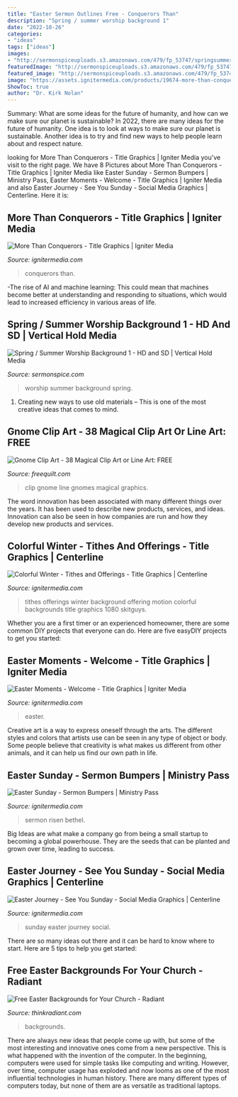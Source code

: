 ```yaml
---
title: "Easter Sermon Outlines Free - Conquerors Than"
description: "Spring / summer worship background 1"
date: "2022-10-26"
categories:
- "ideas"
tags: ["ideas"]
images:
- "http://sermonspiceuploads.s3.amazonaws.com/479/fp_53747/springsummermotion1hd_full.jpg"
featuredImage: "http://sermonspiceuploads.s3.amazonaws.com/479/fp_53747/springsummermotion1hd_full.jpg"
featured_image: "http://sermonspiceuploads.s3.amazonaws.com/479/fp_53747/springsummermotion1hd_full.jpg"
image: "https://assets.ignitermedia.com/products/19674-more-than-conquerors/preview/image"
ShowToc: true
author: "Dr. Kirk Nolan"
---
```



Summary: What are some ideas for the future of humanity, and how can we make sure our planet is sustainable?
In 2022, there are many ideas for the future of humanity. One idea is to look at ways to make sure our planet is sustainable. Another idea is to try and find new ways to help people learn about and respect nature.

	

		
looking for More Than Conquerors - Title Graphics | Igniter Media you've visit to the right page. We have 8 Pictures about More Than Conquerors - Title Graphics | Igniter Media like Easter Sunday - Sermon Bumpers | Ministry Pass, Easter Moments - Welcome - Title Graphics | Igniter Media and also Easter Journey - See You Sunday - Social Media Graphics | Centerline. Here it is:
		
    
## More Than Conquerors - Title Graphics | Igniter Media

<img loading=lazy src="https://assets.ignitermedia.com/products/19674-more-than-conquerors/preview/image" onerror="this.onerror=null;this.src='https://tse4.mm.bing.net/th?id=OIP.AQvsC_5WdrI4iwGOX0g9kgHaEK&amp;pid=15.1';" alt="More Than Conquerors - Title Graphics | Igniter Media">

_Source: ignitermedia.com_

>conquerors than. 

	

-The rise of AI and machine learning: This could mean that machines become better at understanding and responding to situations, which would lead to increased efficiency in various areas of life.

    
## Spring / Summer Worship Background 1 - HD And SD | Vertical Hold Media

<img loading=lazy src="http://sermonspiceuploads.s3.amazonaws.com/479/fp_53747/springsummermotion1hd_full.jpg" onerror="this.onerror=null;this.src='https://tse1.mm.bing.net/th?id=OIP.-EwHR8TLDUQpbpj5zWcv_AHaEL&amp;pid=15.1';" alt="Spring / Summer Worship Background 1 - HD and SD | Vertical Hold Media">

_Source: sermonspice.com_

>worship summer background spring. 

	

1. Creating new ways to use old materials – This is one of the most creative ideas that comes to mind.

    
## Gnome Clip Art - 38 Magical Clip Art Or Line Art: FREE

<img loading=lazy src="https://www.freequilt.com/images/gnome-clip-art/1000/gnomes-12.png" onerror="this.onerror=null;this.src='https://tse1.mm.bing.net/th?id=OIP.AEKdU8I_5mPrBJzpHo0ieQHaOG&amp;pid=15.1';" alt="Gnome Clip Art - 38 Magical Clip Art or Line Art: FREE">

_Source: freequilt.com_

>clip gnome line gnomes magical graphics. 

	

The word innovation has been associated with many different things over the years. It has been used to describe new products, services, and ideas. Innovation can also be seen in how companies are run and how they develop new products and services.

    
## Colorful Winter - Tithes And Offerings - Title Graphics | Centerline

<img loading=lazy src="https://assets.ignitermedia.com/products/28650-colorful-winter-tithes-and-offerings/preview/image" onerror="this.onerror=null;this.src='https://tse3.mm.bing.net/th?id=OIP.4-z_pxV6cUpCWKAcBrpADQHaEK&amp;pid=15.1';" alt="Colorful Winter - Tithes and Offerings - Title Graphics | Centerline">

_Source: ignitermedia.com_

>tithes offerings winter background offering motion colorful backgrounds title graphics 1080 skitguys. 

	

Whether you are a first timer or an experienced homeowner, there are some common DIY projects that everyone can do. Here are five easyDIY projects to get you started:

    
## Easter Moments - Welcome - Title Graphics | Igniter Media

<img loading=lazy src="https://assets.ignitermedia.com/products/46180-easter-moments-welcome/preview/image" onerror="this.onerror=null;this.src='https://tse2.mm.bing.net/th?id=OIP.2mq0mZ8NLn4iRL6d1-FWiQHaEK&amp;pid=15.1';" alt="Easter Moments - Welcome - Title Graphics | Igniter Media">

_Source: ignitermedia.com_

>easter. 

	

Creative art is a way to express oneself through the arts. The different styles and colors that artists use can be seen in any type of object or body. Some people believe that creativity is what makes us different from other animals, and it can help us find our own path in life.

    
## Easter Sunday - Sermon Bumpers | Ministry Pass

<img loading=lazy src="https://assets.ignitermedia.com/products/55290-easter-sunday/preview/image" onerror="this.onerror=null;this.src='https://tse4.mm.bing.net/th?id=OIP.rxo2Yl1O5hdTVS8QHIDf9gHaEK&amp;pid=15.1';" alt="Easter Sunday - Sermon Bumpers | Ministry Pass">

_Source: ignitermedia.com_

>sermon risen bethel. 

	

Big Ideas are what make a company go from being a small startup to becoming a global powerhouse. They are the seeds that can be planted and grown over time, leading to success.

    
## Easter Journey - See You Sunday - Social Media Graphics | Centerline

<img loading=lazy src="https://assets.ignitermedia.com/products/55996-easter-journey-see-you-sunday/preview/image" onerror="this.onerror=null;this.src='https://tse1.mm.bing.net/th?id=OIP.rNEyoeFSY6Kb1rAEkvf5awAAAA&amp;pid=15.1';" alt="Easter Journey - See You Sunday - Social Media Graphics | Centerline">

_Source: ignitermedia.com_

>sunday easter journey social. 

	

There are so many ideas out there and it can be hard to know where to start. Here are 5 tips to help you get started: 

    
## Free Easter Backgrounds For Your Church - Radiant

<img loading=lazy src="http://www.thinkradiant.com/files/aurora01/blog/Easter2015_x087_preview.jpg" onerror="this.onerror=null;this.src='https://tse1.mm.bing.net/th?id=OIP._jiGoE_fKntWtX2my1i5dgHaEK&amp;pid=15.1';" alt="Free Easter Backgrounds for Your Church - Radiant">

_Source: thinkradiant.com_

>backgrounds. 

	

There are always new ideas that people come up with, but some of the most interesting and innovative ones come from a new perspective. This is what happened with the invention of the computer. In the beginning, computers were used for simple tasks like computing and writing. However, over time, computer usage has exploded and now looms as one of the most influential technologies in human history. There are many different types of computers today, but none of them are as versatile as traditional laptops.

